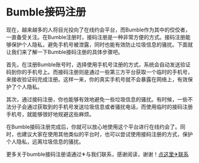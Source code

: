 # Bumble接码注册

现在，越来越多的人将目光投向了在线约会平台，而Bumble作为其中的佼佼者，一直备受关注。在Bumble注册时，接码注册是一种非常方便的方式。接码注册能够保护个人隐私，避免手机号被泄露，同时也能有效防止垃圾信息的骚扰。下面就让我们来了解一下Bumble接码注册的具体步骤吧。

首先，在注册Bumble账号时，选择使用手机号注册的方式，系统会自动发送验证码到你的手机号上。而接码注册则是通过一些第三方平台获取一个临时的手机号，来接收验证码完成注册。这样一来，你的真实手机号就不会暴露在网络上，有效保护了个人隐私。

其次，通过接码注册，你也能够有效地避免一些垃圾信息的骚扰。有时候，一些不法分子会通过获取到的手机号发送垃圾信息或者骚扰电话，而使用临时的接码注册手机号，就能够很好地规避这些麻烦。

在Bumble接码注册完成后，你就可以放心地使用这个平台进行在线约会了。同时，也建议大家在使用其他类似的平台时，也可以尝试使用接码注册的方式，保护个人隐私，远离垃圾信息的骚扰。

更多关于bumble接码注册请通过✈与我们联系，感谢阅读，谢谢！[点这里✈联系](https://gg.k02.cc)